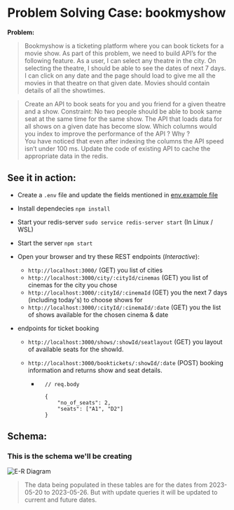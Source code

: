 
# Problem Solving Case: bookmyshow

**Problem:**

> Bookmyshow is a ticketing platform where you can book tickets for a movie show. As part of this problem, we need to build API’s for the following feature. As a user, I can select any theatre in the city. On selecting the theatre, I should be able to see the dates of next 7 days. I can click on any date and the page should load to give me all the movies in that theatre on that given date. Movies should contain details of all the showtimes.

> Create an API to book seats for you and you friend for a given theatre and a show. 
Constraint: No two people should be able to book same seat at the same time for the same show. 
The API that loads data for all shows on a given date has become slow. Which columns would you index to improve the performance of the API ? Why ?  
You have noticed that even after indexing the columns the API speed isn’t under 100 ms. Update the code of existing API to cache the appropriate data in the redis.  


## See it in action:

- Create a ```.env``` file and update the fields mentioned in [env.example file](./env.example)

- Install dependecies
``` npm install ```

- Start your redis-server
``` sudo service redis-server start ``` (In Linux / WSL)

- Start the server
``` npm start ```

- Open your browser and try these REST endpoints (<i>Interactive</i>):
    - ``` http://localhost:3000/ ``` (GET) you list of cities
    - ``` http://localhost:3000/city/:cityId/cinemas ``` (GET) you list of cinemas for the city you chose
    - ``` http://localhost:3000/:cityId/:cinemaId ``` (GET) you the next 7 days (including today's) to choose shows for
    - ``` http://localhost:3000/:cityId/:cinemaId/:date ``` (GET) you the list of shows available for the chosen cinema & date
    
- endpoints for ticket booking
    - ``` http://localhost:3000/shows/:showId/seatlayout ``` (GET) you layout of available seats for the showId.

    - ``` http://localhost:3000/booktickets/:showId/:date ``` (POST) booking information and returns show and seat details.
        - ``` 
            // req.body

            {
                "no_of_seats": 2,
                "seats": ["A1", "D2"]
            } 
## Schema:

### This is the schema we'll be creating

![E-R Diagram](./E-R.png "E-R Diagram")


> The data being populated in these tables are for the dates from 2023-05-20 to 2023-05-26. But with update queries it will be updated to current and future dates.


